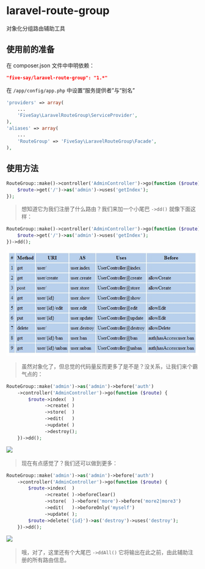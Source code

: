 laravel-route-group
===================

对象化分组路由辅助工具

## 使用前的准备

在 composer.json 文件中申明依赖：

```json
"five-say/laravel-route-group": "1.*"
```

在 `/app/config/app.php` 中设置“服务提供者”与“别名”

```php
'providers' => array(
    ...
    'FiveSay\LaravelRouteGroup\ServiceProvider',
),
'aliases' => array(
    ...
    'RouteGroup' => 'FiveSay\LaravelRouteGroup\Facade',
),
```

## 使用方法

```php
RouteGroup::make()->controller('AdminController')->go(function ($route) {
    $route->get('/')->as('admin')->uses('getIndex');
});
```

> 想知道它为我们注册了什么路由？我们来加一个小尾巴 `->dd()` 就像下面这样：

```php
RouteGroup::make()->controller('AdminController')->go(function ($route) {
    $route->get('/')->as('admin')->uses('getIndex');
})->dd();
```

![](/public/image/1.jpg)

> 虽然对象化了，但总觉的代码量反而更多了是不是？没关系，让我们来个霸气点的：

```php
RouteGroup::make('admin')->as('admin')->before('auth')
    ->controller('AdminController')->go(function ($route) {
        $route->index(  )
              ->create( )
              ->store(  )
              ->edit(   )
              ->update( )
              ->destroy();
    })->dd();
```

![](/public/image/2.jpg)

> 现在有点感觉了？我们还可以做到更多：

```php
RouteGroup::make('admin')->as('admin')->before('auth')
    ->controller('AdminController')->go(function ($route) {
        $route->index(  )
              ->create( )->beforeClear()
              ->store(  )->before('more')->before('more2|more3')
              ->edit(   )->beforeOnly('myself')
              ->update( );
        $route->delete('{id}')->as('destroy')->uses('destroy');
    })->dd();
```

![](/public/image/3.jpg)

> 哦，对了，这里还有个大尾巴 `->ddAll()` 它将输出在此之前，由此辅助注册的所有路由信息。